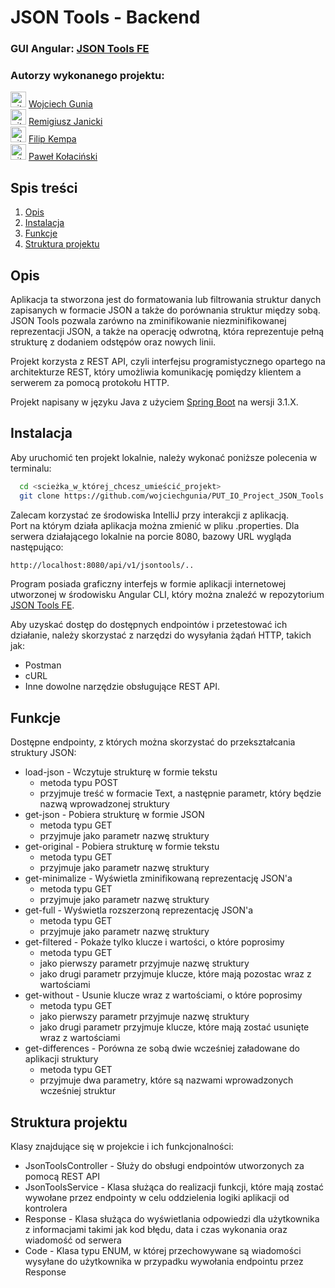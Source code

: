 # JSON Tools - Backend

### GUI Angular: [JSON Tools FE](https://github.com/wojciechgunia/PUT_IO_Project_JSON_Tools_FE)

### Autorzy wykonanego projektu:
<img src="https://skillicons.dev/icons?i=github" height="25" alt="github logo"/> [Wojciech Gunia](https://github.com/wojciechgunia)<br>
<img src="https://skillicons.dev/icons?i=github" height="25" alt="github logo"/> [Remigiusz Janicki](https://github.com/TheRemekk)<br>
<img src="https://skillicons.dev/icons?i=github" height="25" alt="github logo"/> [Filip Kempa](https://github.com/Pilif102)<br>
<img src="https://skillicons.dev/icons?i=github" height="25" alt="github logo"/> [Paweł Kołaciński](https://github.com/KolacinskiP)

## Spis treści

1. [Opis](#l1)
2. [Instalacja](#l2)
3. [Funkcje](#l3)
4. [Struktura projektu](#l4)

<a id="l1"></a>
## Opis

Aplikacja ta stworzona jest do formatowania lub filtrowania struktur danych zapisanych w formacie JSON a także do porównania struktur między sobą. 
JSON Tools pozwala zarówno na zminifikowanie niezminifikowanej reprezentacji JSON, a także na operację odwrotną, która reprezentuje pełną strukturę z dodaniem odstępów oraz nowych linii.

Projekt korzysta z REST API, czyli interfejsu programistycznego opartego na architekturze REST, który umożliwia komunikację pomiędzy klientem a serwerem za pomocą protokołu HTTP.

Projekt napisany w języku Java z użyciem [Spring Boot](https://github.com/spring-projects/spring-boot) na wersji 3.1.X.  

<a id="l2"></a>
## Instalacja

Aby uruchomić ten projekt lokalnie, należy wykonać poniższe polecenia w terminalu:

```bash
  cd <scieżka_w_której_chcesz_umieścić_projekt>
  git clone https://github.com/wojciechgunia/PUT_IO_Project_JSON_Tools
  ``` 

Zalecam korzystać ze środowiska IntelliJ przy interakcji z aplikacją.  
Port na którym działa aplikacja można zmienić w pliku .properties.
Dla serwera działającego lokalnie na porcie 8080, bazowy URL wygląda następująco:

```bash
http://localhost:8080/api/v1/jsontools/..
``` 

Program posiada graficzny interfejs w formie aplikacji internetowej utworzonej w środowisku Angular CLI, który można znaleźć w repozytorium [JSON Tools FE](https://github.com/wojciechgunia/PUT_IO_Project_JSON_Tools_FE).

Aby uzyskać dostęp do dostępnych endpointów i przetestować ich działanie, należy skorzystać z narzędzi do wysyłania żądań HTTP, takich jak:

* Postman
* cURL
* Inne dowolne narzędzie obsługujące REST API.

<a id="l3"></a>
## Funkcje

Dostępne endpointy, z których można skorzystać do przekształcania struktury JSON:  
* load-json - Wczytuje strukturę w formie tekstu
  * metoda typu POST 
  * przyjmuje treść w formacie Text, a następnie parametr, który będzie nazwą wprowadzonej struktury
* get-json - Pobiera strukturę w formie JSON 
  * metoda typu GET
  * przyjmuje jako parametr nazwę struktury
* get-original - Pobiera strukturę w formie tekstu
  * metoda typu GET
  * przyjmuje jako parametr nazwę struktury
* get-minimalize - Wyświetla zminifikowaną reprezentację JSON'a
  * metoda typu GET
  * przyjmuje jako parametr nazwę struktury
* get-full - Wyświetla rozszerzoną reprezentację JSON'a
  * metoda typu GET
  * przyjmuje jako parametr nazwę struktury
* get-filtered - Pokaże tylko klucze i wartości, o które poprosimy
  * metoda typu GET
  * jako pierwszy parametr przyjmuje nazwę struktury
  * jako drugi parametr przyjmuje klucze, które mają pozostac wraz z wartościami
* get-without - Usunie klucze wraz z wartościami, o które poprosimy
  * metoda typu GET
  * jako pierwszy parametr przyjmuje nazwę struktury
  * jako drugi parametr przyjmuje klucze, które mają zostać usunięte wraz z wartościami
* get-differences - Porówna ze sobą dwie wcześniej załadowane do aplikacji struktury
  * metoda typu GET
  * przyjmuje dwa parametry, które są nazwami wprowadzonych wcześniej struktur

<a id="l4"></a>
## Struktura projektu

Klasy znajdujące się w projekcie i ich funkcjonalności:
* JsonToolsController - Służy do obsługi endpointów utworzonych za pomocą REST API 
* JsonToolsService - Klasa służąca do realizacji funkcji, które mają zostać wywołane przez endpointy w celu oddzielenia logiki aplikacji od kontrolera
* Response - Klasa służąca do wyświetlania odpowiedzi dla użytkownika z informacjami takimi jak kod błędu, data i czas wykonania oraz wiadomość od serwera 
* Code - Klasa typu ENUM, w której przechowywane są wiadomości wysyłane do użytkownika w przypadku wywołania endpointu przez Response

